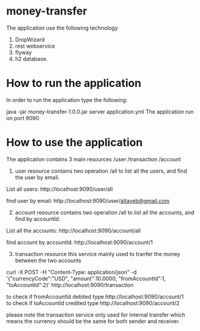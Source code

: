 # money-transfer 

The application use the following technology
1. DropWizard
2. rest webservice
3. flyway
4. h2 database.

# How to run the application

In order to run the application type the following:

java -jar  money-transfer-1.0.0.jar server application.yml
The application run on port 9090

# How to use the application

The application contains 3 main resources
/user
/transaction
/account

1. user resource contains two operation /all to list all the users, and find the user by email.

List all users: http://localhost:9090/user/all

find user by email: http://localhost:9090/user/altayeb@gmail.com

2. account resource contains two operation /all to list all the accounts, and find by accountId.

List all the accounts: http://localhost:9090/account/all

find account by accountId: http://localhost:9090/account/1

3. transaction resource this service mainly used to tranfer the money between the two accounts

curl -X POST -H "Content-Type: application/json" -d '{"currencyCode":"USD", "amount":10.0000, "fromAccountId":1, "toAccountId":2}' http://localhost:9090/transaction

to check if fromAccountId debited type http://localhost:9090/account/1  
to check if toAccountId credited type http://localhost:9090/account/2

please note the transaction service only used for internal transfer which means the currency should be the same for both sender and receiver.








